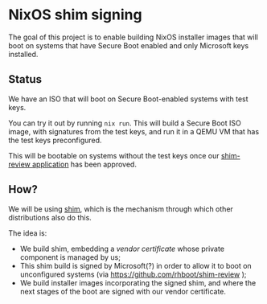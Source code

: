 # NixOS shim signing

The goal of this project is to enable building NixOS installer images that will boot on systems that have Secure Boot enabled and only Microsoft keys installed.

## Status

We have an ISO that will boot on Secure Boot-enabled systems with test keys.

You can try it out by running `nix run`.
This will build a Secure Boot ISO image, with signatures from the test keys, and run it in a QEMU VM that has the test keys preconfigured.

This will be bootable on systems without the test keys once our [shim-review application](https://github.com/lheckemann/shim-review) has been approved.

## How?

We will be using [shim](https://github.com/rhboot/shim), which is the mechanism through which other distributions also do this.

The idea is:

- We build shim, embedding a _vendor certificate_ whose private component is managed by us;
- This shim build is signed by Microsoft(?) in order to allow it to boot on unconfigured systems (via https://github.com/rhboot/shim-review );
- We build installer images incorporating the signed shim, and where the next stages of the boot are signed with our vendor certificate.
